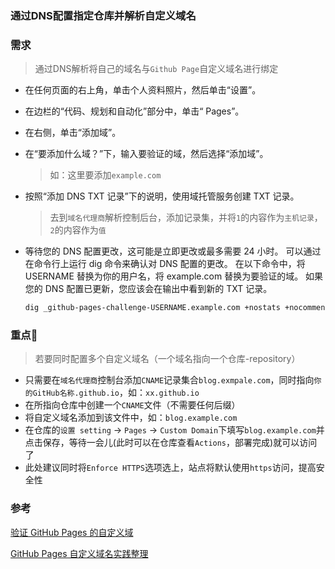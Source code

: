 ### 通过DNS配置指定仓库并解析自定义域名

### 需求

> 通过DNS解析将自己的域名与`Github Page`自定义域名进行绑定

- 在任何页面的右上角，单击个人资料照片，然后单击“设置”。

- 在边栏的“代码、规划和自动化”部分中，单击“ Pages”。

- 在右侧，单击“添加域”。

- 在“要添加什么域？”下，输入要验证的域，然后选择“添加域”。
  > 如：这里要添加`example.com`

- 按照“添加 DNS TXT 记录”下的说明，使用域托管服务创建 TXT 记录。
  > 去到`域名代理商`解析控制后台，添加记录集，并将`1`的内容作为`主机记录`，`2`的内容作为`值`

- 等待您的 DNS 配置更改，这可能是立即更改或最多需要 24 小时。 可以通过在命令行上运行 dig 命令来确认对 DNS 配置的更改。 在以下命令中，将 USERNAME 替换为你的用户名，将 example.com 替换为要验证的域。 如果您的 DNS 配置已更新，您应该会在输出中看到新的 TXT 记录。
  ```sh
  dig _github-pages-challenge-USERNAME.example.com +nostats +nocomments +nocmd TXT
  ```

### 重点🏁

> 若要同时配置多个自定义域名（一个域名指向一个仓库-repository）
- 只需要在`域名代理商`控制台添加`CNAME`记录集合`blog.exmpale.com`，同时指向`你的GitHub名称.github.io`，如：`xx.github.io`
- 在所指向仓库中创建一个`CNAME`文件（不需要任何后缀）
- 将自定义域名添加到该文件中，如：`blog.example.com`
- 在仓库的`设置 setting` -> `Pages` -> `Custom Domain`下填写`blog.example.com`并点击保存，等待一会儿(此时可以在仓库查看`Actions`，部署完成)就可以访问了
- 此处建议同时将`Enforce HTTPS`选项选上，站点将默认使用`https`访问，提高安全性


### 参考

[验证 GitHub Pages 的自定义域](https://docs.github.com/zh/pages/configuring-a-custom-domain-for-your-github-pages-site/verifying-your-custom-domain-for-github-pages)

[GitHub Pages 自定义域名实践整理](https://blog.csdn.net/weixin_34195546/article/details/88016594?spm=1001.2101.3001.6650.1&utm_medium=distribute.pc_relevant.none-task-blog-2%7Edefault%7ECTRLIST%7ERate-1-88016594-blog-131685791.235%5Ev43%5Epc_blog_bottom_relevance_base5&depth_1-utm_source=distribute.pc_relevant.none-task-blog-2%7Edefault%7ECTRLIST%7ERate-1-88016594-blog-131685791.235%5Ev43%5Epc_blog_bottom_relevance_base5&utm_relevant_index=2)
